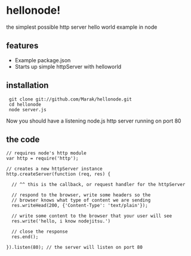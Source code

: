 # hellonode! 
the simplest possible http server hello world example in node

## features

 - Example package.json
 - Starts up simple httpServer with helloworld

## installation

     git clone git://github.com/Marak/hellonode.git
     cd hellonode
     node server.js

Now you should have a listening node.js http server running on port 80

## the code

    // requires node's http module
    var http = require('http');

    // creates a new httpServer instance
    http.createServer(function (req, res) {
      
      // ^^ this is the callback, or request handler for the httpServer
      
      // respond to the browser, write some headers so the 
      // browser knows what type of content we are sending
      res.writeHead(200, {'Content-Type': 'text/plain'});
      
      // write some content to the browser that your user will see
      res.write('hello, i know nodejitsu.')
      
      // close the response
      res.end();
      
    }).listen(80); // the server will listen on port 80
